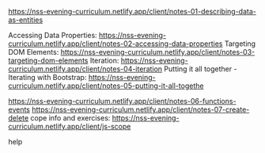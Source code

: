 https://nss-evening-curriculum.netlify.app/client/notes-01-describing-data-as-entities

Accessing Data Properties: https://nss-evening-curriculum.netlify.app/client/notes-02-accessing-data-properties
Targeting DOM Elements: https://nss-evening-curriculum.netlify.app/client/notes-03-targeting-dom-elements
Iteration: https://nss-evening-curriculum.netlify.app/client/notes-04-iteration
Putting it all together - Iterating with Bootstrap: https://nss-evening-curriculum.netlify.app/client/notes-05-putting-it-all-togethe

https://nss-evening-curriculum.netlify.app/client/notes-06-functions-events
https://nss-evening-curriculum.netlify.app/client/notes-07-create-delete
cope info and exercises: https://nss-evening-curriculum.netlify.app/client/js-scope


help
